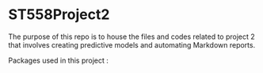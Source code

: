 # ST558Project2  
The purpose of this repo is to house the files and codes related to project 2 that involves creating predictive
models and automating Markdown reports.

Packages used in this project : 
